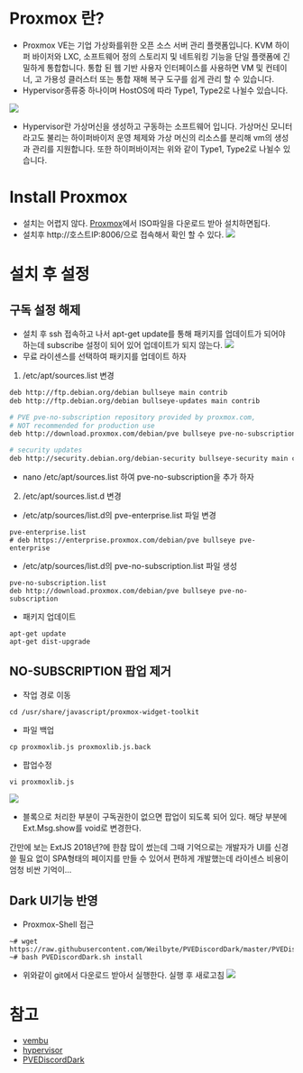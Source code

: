 # Proxmox 란?
- Proxmox VE는 기업 가상화를위한 오픈 소스 서버 관리 플랫폼입니다. KVM 하이퍼 바이저와 LXC, 소프트웨어 정의 스토리지 및 네트워킹 기능을 단일 플랫폼에 긴밀하게 통합합니다. 통합 된 웹 기반 사용자 인터페이스를 사용하면 VM 및 컨테이너, 고 가용성 클러스터 또는 통합 재해 복구 도구를 쉽게 관리 할 수 있습니다.
- Hypervisor종류중 하나이며 HostOS에 따라 Type1, Type2로 나뉠수 있습니다.

![](https://images.velog.io/images/hong-brother/post/07c5cecd-8897-45b4-bfb0-8f438926c02d/%E1%84%89%E1%85%B3%E1%84%8F%E1%85%B3%E1%84%85%E1%85%B5%E1%86%AB%E1%84%89%E1%85%A3%E1%86%BA%202022-03-10%20%E1%84%8B%E1%85%A9%E1%84%92%E1%85%AE%205.21.47.png)
- Hypervisor란 가상머신을 생성하고 구동하는 소프트웨어 입니다. 가상머신 모니터라고도 불리는 하이퍼바이저 운영 체제와 가상 머신의 리소스를 분리해 vm의 생성과 관리를 지원합니다. 또한 하이퍼바이저는 위와 같이 Type1, Type2로 나뉠수 있습니다.

# Install Proxmox
- 설치는 어렵지 않다. [Proxmox](https://www.proxmox.com/en/)에서 ISO파일을 다운로드 받아 설치하면됩다.
- 설치후 http://호스트IP:8006/으로 접속해서 확인 할 수 있다.
![](https://images.velog.io/images/hong-brother/post/a5bd803b-42bf-4639-9ad7-fee0de1c9820/%E1%84%89%E1%85%B3%E1%84%8F%E1%85%B3%E1%84%85%E1%85%B5%E1%86%AB%E1%84%89%E1%85%A3%E1%86%BA%202022-03-10%20%E1%84%8B%E1%85%A9%E1%84%92%E1%85%AE%205.35.37.png)

# 설치 후 설정
## 구독 설정 해제
- 설치 후 ssh 접속하고 나서 apt-get update를 통해 패키지를 업데이트가 되어야 하는데 subscribe 설정이 되어 있어 업데이트가 되지 않는다.
![](https://images.velog.io/images/hong-brother/post/eb49bee0-ef5c-4909-bd99-06ac3a88bf4b/%E1%84%89%E1%85%B3%E1%84%8F%E1%85%B3%E1%84%85%E1%85%B5%E1%86%AB%E1%84%89%E1%85%A3%E1%86%BA%202022-03-10%20%E1%84%8B%E1%85%A9%E1%84%92%E1%85%AE%205.48.02.png)
- 무료 라이센스를 선택하여 패키지를 업데이트 하자
1. /etc/apt/sources.list 변경

```bash
deb http://ftp.debian.org/debian bullseye main contrib
deb http://ftp.debian.org/debian bullseye-updates main contrib

# PVE pve-no-subscription repository provided by proxmox.com,
# NOT recommended for production use
deb http://download.proxmox.com/debian/pve bullseye pve-no-subscription

# security updates
deb http://security.debian.org/debian-security bullseye-security main contrib
```
- nano /etc/apt/sources.list 하여 pve-no-subscription을 추가 하자

2. /etc/apt/sources.list.d 변경
- /etc/atp/sources/list.d의 pve-enterprise.list 파일 변경
```
pve-enterprise.list
# deb https://enterprise.proxmox.com/debian/pve bullseye pve-enterprise
```

- /etc/atp/sources/list.d의 pve-no-subscription.list 파일 생성
```
pve-no-subscription.list
deb http://download.proxmox.com/debian/pve bullseye pve-no-subscription
```

- 패키지 업데이트
```
apt-get update
apt-get dist-upgrade
```

## NO-SUBSCRIPTION 팝업 제거
- 작업 경로 이동
```
cd /usr/share/javascript/proxmox-widget-toolkit
```

- 파일 백업
```
cp proxmoxlib.js proxmoxlib.js.back
```

- 팝업수정
```
vi proxmoxlib.js
```
![](https://images.velog.io/images/hong-brother/post/4e83f375-7e9a-4b7f-b117-9f1e19da0c8b/%E1%84%89%E1%85%B3%E1%84%8F%E1%85%B3%E1%84%85%E1%85%B5%E1%86%AB%E1%84%89%E1%85%A3%E1%86%BA%202022-03-10%20%E1%84%8B%E1%85%A9%E1%84%92%E1%85%AE%206.10.59.png)
- 블록으로 처리한 부분이 구독권한이 없으면 팝업이 되도록 되어 있다. 해당 부분에 Ext.Msg.show를 void로 변경한다.
>
간만에 보는 ExtJS 2018년?에 한참 많이 썼는데 그때 기억으로는 개발자가 UI를 신경 쓸 필요 없이 SPA형태의 페이지를 만들 수 있어서 편하게 개발했는데 라이센스 비용이 엄청 비싼 기억이...

## Dark UI기능 반영
- Proxmox-Shell 접근
```
~# wget https://raw.githubusercontent.com/Weilbyte/PVEDiscordDark/master/PVEDiscordDark.sh
~# bash PVEDiscordDark.sh install
```
- 위와같이 git에서 다운로드 받아서 실행한다. 실행 후 새로고침
![](https://images.velog.io/images/hong-brother/post/794af22d-9d0c-45f9-a0e3-2375c754bdd2/%E1%84%89%E1%85%B3%E1%84%8F%E1%85%B3%E1%84%85%E1%85%B5%E1%86%AB%E1%84%89%E1%85%A3%E1%86%BA%202022-03-10%20%E1%84%8B%E1%85%A9%E1%84%92%E1%85%AE%206.29.32.png)


# 참고
- [vembu](https://www.vembu.com/blog/type-1-and-type-2-hypervisor/)
- [hypervisor](https://www.redhat.com/ko/topics/virtualization/what-is-a-hypervisor)
- [PVEDiscordDark](https://github.com/Weilbyte/PVEDiscordDark)

